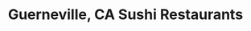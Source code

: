 ---
layout: city
title: Guerneville, CA Sushi Restaurants
permalink: /california/guerneville/
stateAbbr: CA
stateName: California
cityName: Guerneville
---